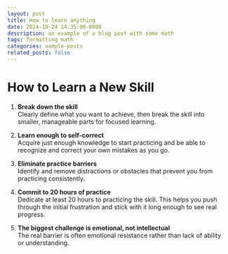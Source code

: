 ```yaml
---
layout: post
title: How to learn anything
date: 2024-10-24 14:35:00-0000
description: an example of a blog post with some math
tags: formatting math
categories: sample-posts
related_posts: false
---
```


# How to Learn a New Skill

1. **Break down the skill**  
   Clearly define what you want to achieve, then break the skill into smaller, manageable parts for focused learning.

2. **Learn enough to self-correct**  
   Acquire just enough knowledge to start practicing and be able to recognize and correct your own mistakes as you go.

3. **Eliminate practice barriers**  
   Identify and remove distractions or obstacles that prevent you from practicing consistently.

4. **Commit to 20 hours of practice**  
   Dedicate at least 20 hours to practicing the skill. This helps you push through the initial frustration and stick with it long enough to see real progress.

5. **The biggest challenge is emotional, not intellectual**  
   The real barrier is often emotional resistance rather than lack of ability or understanding.

